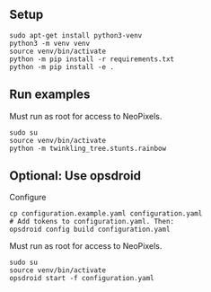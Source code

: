 ## Setup

```
sudo apt-get install python3-venv
python3 -m venv venv
source venv/bin/activate
python -m pip install -r requirements.txt
python -m pip install -e .
```

## Run examples

Must run as root for access to NeoPixels.

```
sudo su
source venv/bin/activate
python -m twinkling_tree.stunts.rainbow
```

## Optional: Use opsdroid

Configure

```
cp configuration.example.yaml configuration.yaml
# Add tokens to configuration.yaml. Then:
opsdroid config build configuration.yaml
```

Must run as root for access to NeoPixels.

```
sudo su
source venv/bin/activate
opsdroid start -f configuration.yaml
```
